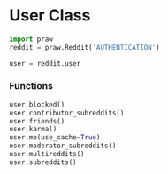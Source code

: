 # User Class

```python
import praw
reddit = praw.Reddit('AUTHENTICATION')

user = reddit.user
```

### Functions

```python
user.blocked()
user.contributor_subreddits()
user.friends()
user.karma()
user.me(use_cache=True)
user.moderator_subreddits()
user.multireddits()
user.subreddits()
```
